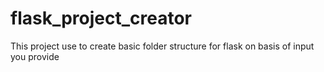 # flask_project_creator
This project use to create basic folder structure for flask on basis of input you provide
